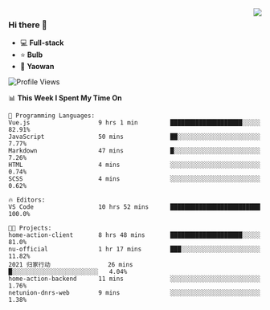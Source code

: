 <img  align="right" src="https://github-readme-stats.vercel.app/api?username=LolipopJ&show_icons=true&count_private=true&hide_title=true&include_all_commits=true&theme=vue">

### Hi there 👋

- :computer: **Full-stack**
- :star: **Bulb**
- :pill: **Yaowan**

<!--START_SECTION:waka-->
![Profile Views](http://img.shields.io/badge/Profile%20Views-1-blue)

📊 **This Week I Spent My Time On** 

```text
💬 Programming Languages: 
Vue.js                   9 hrs 1 min         ████████████████████░░░░░   82.91% 
JavaScript               50 mins             ██░░░░░░░░░░░░░░░░░░░░░░░   7.77% 
Markdown                 47 mins             █░░░░░░░░░░░░░░░░░░░░░░░░   7.26% 
HTML                     4 mins              ░░░░░░░░░░░░░░░░░░░░░░░░░   0.74% 
SCSS                     4 mins              ░░░░░░░░░░░░░░░░░░░░░░░░░   0.62%

🔥 Editors: 
VS Code                  10 hrs 52 mins      █████████████████████████   100.0%

🐱‍💻 Projects: 
home-action-client       8 hrs 48 mins       ████████████████████░░░░░   81.0% 
nu-official              1 hr 17 mins        ███░░░░░░░░░░░░░░░░░░░░░░   11.82% 
2021 归家行动                26 mins             █░░░░░░░░░░░░░░░░░░░░░░░░   4.04% 
home-action-backend      11 mins             ░░░░░░░░░░░░░░░░░░░░░░░░░   1.76% 
netunion-dnrs-web        9 mins              ░░░░░░░░░░░░░░░░░░░░░░░░░   1.38%

```


<!--END_SECTION:waka-->
